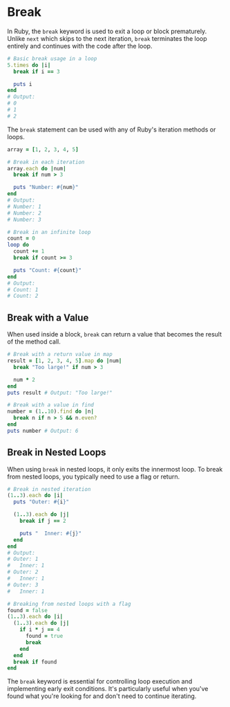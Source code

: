 # Break

In Ruby, the `break` keyword is used to exit a loop or block prematurely. Unlike `next` which skips to the next iteration, `break` terminates the loop entirely and continues with the code after the loop.

```ruby
# Basic break usage in a loop
5.times do |i|
  break if i == 3

  puts i
end
# Output:
# 0
# 1
# 2
```

The `break` statement can be used with any of Ruby's iteration methods or loops.

```ruby
array = [1, 2, 3, 4, 5]

# Break in each iteration
array.each do |num|
  break if num > 3

  puts "Number: #{num}"
end
# Output:
# Number: 1
# Number: 2
# Number: 3

# Break in an infinite loop
count = 0
loop do
  count += 1
  break if count >= 3

  puts "Count: #{count}"
end
# Output:
# Count: 1
# Count: 2
```

## Break with a Value

When used inside a block, `break` can return a value that becomes the result of the method call.

```ruby
# Break with a return value in map
result = [1, 2, 3, 4, 5].map do |num|
  break "Too large!" if num > 3

  num * 2
end
puts result # Output: "Too large!"

# Break with a value in find
number = (1..10).find do |n|
  break n if n > 5 && n.even?
end
puts number # Output: 6
```

## Break in Nested Loops

When using `break` in nested loops, it only exits the innermost loop. To break from nested loops, you typically need to use a flag or return.

```ruby
# Break in nested iteration
(1..3).each do |i|
  puts "Outer: #{i}"

  (1..3).each do |j|
    break if j == 2

    puts "  Inner: #{j}"
  end
end
# Output:
# Outer: 1
#   Inner: 1
# Outer: 2
#   Inner: 1
# Outer: 3
#   Inner: 1

# Breaking from nested loops with a flag
found = false
(1..3).each do |i|
  (1..3).each do |j|
    if i * j == 4
      found = true
      break
    end
  end
  break if found
end
```

The `break` keyword is essential for controlling loop execution and implementing early exit conditions. It's particularly useful when you've found what you're looking for and don't need to continue iterating. 